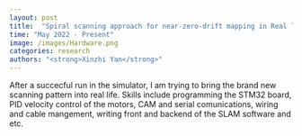 ```yaml
---
layout: post
title:  "Spiral scanning approach for near-zero-drift mapping in Real life"
time: "May 2022 - Present"
image: /images/Hardware.png
categories: research
authors: "<strong>Xinzhi Yan</strong>"
---
```

After a succecful run in the simulator, I am trying to bring the brand new scanning pattern into real life. Skills include programming the STM32 board, PID velocity control of the motors, CAM and serial comunications, wiring and cable mangement, writing front and backend of the SLAM software and etc.